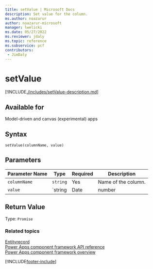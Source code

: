 ```yaml
---
title: setValue | Microsoft Docs
description: Set value for the column.
ms.author: noazarur
author: noazarur-microsoft
manager: lwelicki
ms.date: 05/27/2022
ms.reviewer: jdaly
ms.topic: reference
ms.subservice: pcf
contributors:
 - JimDaly
---
```


# setValue

[!INCLUDE[./includes/setValue-description.md](./includes/setValue-description.md)]

## Available for

Model-driven and canvas (experimental) apps

## Syntax

`setValue(columnName, value)`

## Parameters

| Parameter Name | Type     | Required | Description               |
| -------------- | -------- | -------- | ------------------------- |
| `columnName`   | `string` | Yes      | Name of the column. |
| `value`        | `string  | Date     | number | number[] | boolean | EntityReference | EntityReference[] | FileObject | ImageObject` | Yes | New value for the record. |

## Return Value

Type: `Promise`

### Related topics

[Entityrecord](../entityrecord.md)<br/>
[Power Apps component framework API reference](../../reference/index.md)<br/>
[Power Apps component framework overview](../../overview.md)

[!INCLUDE[footer-include](../../../../includes/footer-banner.md)]
